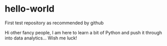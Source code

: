 # hello-world
First test repository as recommended by github

Hi other fancy people, I am here to learn a bit of Python and push it through into data analytics...
Wish me luck!
